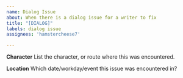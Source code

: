 ```yaml
---
name: Dialog Issue
about: When there is a dialog issue for a writer to fix
title: "[DIALOG]"
labels: dialog issue
assignees: 'hamstercheese7'

---
```


**Character**
List the character, or route where this was encountered.

**Location**
Which date/workday/event this issue was encountered in?
